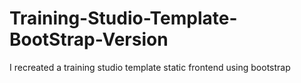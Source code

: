# Training-Studio-Template-BootStrap-Version
I recreated a training studio template  static frontend using bootstrap
